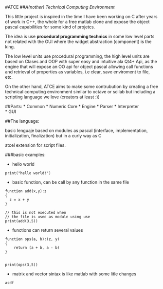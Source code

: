 #ATCE
##*A(nother) Technical Computing Environment*

This little project is inspired in the time I have been working on C after years of work in C++, the whole for a free matlab clone and expose the object pascal capabilities for some kind of projetcs.

The idea is use **procedural programming technics** in some low level parts not related with the GUI where the widget abstraction (component) is the king.

The low level units use procedural programming, the high level units are based on Clases and OOP with super easy and intuitive ala Qt4+ Api, as the engine that will expose an OO api for object pascal allowing call functions and retrieval of properties as variables, i.e clear, save enviroment to file, etc.

On the other hand, ATCE aims to make some contrubution by creating a free technical computing environment similar to octave or scilab but including a scripting language we love (creators at least :))

##Parts:
	* Common
	* Numeric Core
	* Engine
	* Parser
	* Interpreter	
	* GUI


##The language:

basic lenguaje based on modules as pascal (interface, implementation, initialization, finalization)
but in a curly way as C

atcel extension for script files.


###basic examples:

* hello world
```
print("hello world!")
```


* basic function, can be call by any function in
  the same file
```
function add(x,y):z 
{
  z = x + y
} 

// this is not executed when 
// the file is used as module using use
print(add(3,5))
```

* functions can return several values
```
function ops(a, b):(z, y) 
{
	return (a + b, a - b)
}


print(ops(3,5))
```

* matrix and vector sintax is like matlab with some litle changes
```
asdf
```


